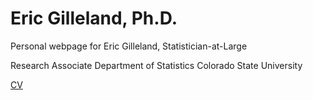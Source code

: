 # Eric Gilleland, Ph.D.
Personal webpage for Eric Gilleland, Statistician-at-Large

Research Associate
Department of Statistics
Colorado State University

[CV](GillelandCV.pdf)
